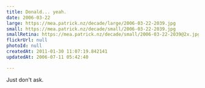 ```yaml
---
title: Donald... yeah.
date: 2006-03-22
large: https://mea.patrick.nz/decade/large/2006-03-22-2039.jpg
small: https://mea.patrick.nz/decade/small/2006-03-22-2039.jpg
smallRetina: https://mea.patrick.nz/decade/small/2006-03-22-2039@2x.jpg
flickrUrl: null
photoId: null
createdAt: 2011-01-30 11:07:19.842141
updatedAt: 2006-07-11 05:42:40

---
```

Just don't ask.
